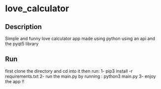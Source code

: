 # love_calculator

## Description

Simple and funny love calculator app made using python using an api and the pyqt5 library

## Run 

first clone the directory and cd into it then run:
1- pip3 install -r requirements.txt 
2- run the main.py by running : python3 main.py
3- enjoy the app !!
